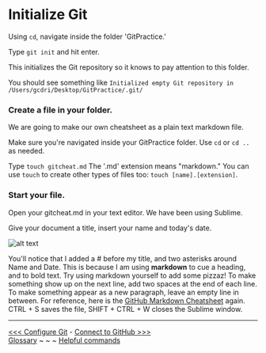 # Initialize Git

Using `cd`, navigate inside the folder 'GitPractice.' 

Type `git init` and hit enter.

This initializes the Git repository so it knows to pay attention to this folder. 

You should see something like `Initialized empty Git repository in /Users/gcdri/Desktop/GitPractice/.git/`

### Create a file in your folder.  

We are going to make our own cheatsheet as a plain text markdown file.

Make sure you're navigated inside your GitPractice folder. Use `cd` or `cd ..` as needed.

Type `touch gitcheat.md` The '.md' extension means "markdown." You can use `touch` to create other types of files too: `touch [name].[extension]`.

### Start your file.

Open your gitcheat.md in your text editor. We have been using Sublime.

Give your document a title, insert your name and today's date. 

![alt text][gitcheat start]

[gitcheat start]: https://github.com/jentang/GitDRI/blob/master/images/gitcheat%20start.png "How the start of your git cheatsheet might look in sublime"
You'll notice that I added a # before my title, and two asterisks around Name and Date. This is because I am using **markdown** to cue a heading, and to bold text. Try using markdown yourself to add some pizzaz! To make something show up on the next line, add two spaces at the end of each line. To make something appear as a new paragraph, leave an empty line in between. For reference, here is the [GitHub Markdown Cheatsheet](https://github.com/adam-p/markdown-here/wiki/Markdown-Cheatsheet) again.  
CTRL + S saves the file, SHIFT + CTRL + W closes the Sublime window.  
___

[<<< Configure Git](gitconfig.md) - [Connect to GitHub >>>](github.md)  
[Glossary](glossary.md) ~ ~ ~ [Helpful commands](helpfulcommands.md)
